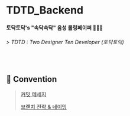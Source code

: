 # TDTD_Backend
#### 토닥토닥's "속닥속닥" 음성 롤링페이퍼 👂🏻💬
###### > TDTD : Two Designer Ten Developer (토닥토닥)

<br>

## 🌈 Convention

> [커밋 메세지](/docs/Commit.md)
>
> [브랜치 전략 & 네이밍](/docs/Branch.md)